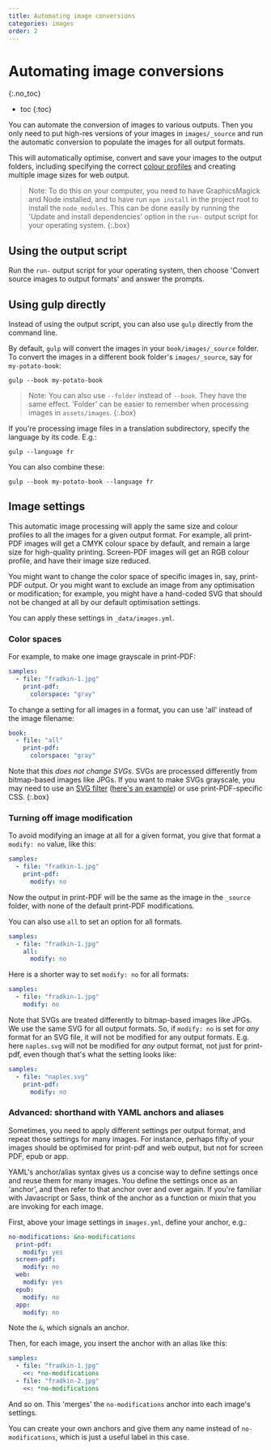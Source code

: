 ```yaml
---
title: Automating image conversions
categories: images
order: 2
---
```


# Automating image conversions
{:.no_toc}

* toc
{:toc}

You can automate the conversion of images to various outputs. Then you only need to put high-res versions of your images in `images/_source` and run the automatic conversion to populate the images for all output formats.

This will automatically optimise, convert and save your images to the output folders, including specifying the correct [colour profiles](../layout/colour-profiles.html) and creating multiple image sizes for web output.

> Note: To do this on your computer, you need to have GraphicsMagick and Node installed, and to have run `npm install` in the project root to install the `node_modules`. This can be done easily by running the 'Update and install dependencies' option in the `run-` output script for your operating system.
{:.box}

## Using the output script

Run the `run-` output script for your operating system, then choose 'Convert source images to output formats' and answer the prompts.

## Using gulp directly

Instead of using the output script, you can also use `gulp` directly from the command line.

By default, `gulp` will convert the images in your `book/images/_source` folder. To convert the images in a different book folder's `images/_source`, say for `my-potato-book`:

``` shell
gulp --book my-potato-book
```

> Note: You can also use `--folder` instead of `--book`. They have the same effect. 'Folder' can be easier to remember when processing images in `assets/images`.
{:.box}

If you're processing image files in a translation subdirectory, specify the language by its code. E.g.:

``` shell
gulp --language fr
```

You can also combine these:

``` shell
gulp --book my-potato-book --language fr
```

## Image settings

This automatic image processing will apply the same size and colour profiles to all the images for a given output format. For example, all print-PDF images will get a CMYK colour space by default, and remain a large size for high-quality printing. Screen-PDF images will get an RGB colour profile, and have their image size reduced.

You might want to change the color space of specific images in, say, print-PDF output. Or you might want to exclude an image from any optimisation or modification; for example, you might have a hand-coded SVG that should not be changed at all by our default optimisation settings.

You can apply these settings in `_data/images.yml`.

### Color spaces

For example, to make one image grayscale in print-PDF:

```yaml
samples:
  - file: "fradkin-1.jpg"
    print-pdf:
      colorspace: "gray"
```

To change a setting for all images in a format, you can use 'all' instead of the image filename:

```yaml
book:
  - file: "all"
    print-pdf:
      colorspace: "gray"
```

Note that this *does not change SVGs*. SVGs are processed differently from bitmap-based images like JPGs. If you want to make SVGs grayscale, you may need to use an [SVG filter](https://www.w3.org/TR/filter-effects-1/#grayscaleEquivalent) ([here's an example](https://stackoverflow.com/a/23255391/1781075)) or use print-PDF-specific CSS.
{:.box}


### Turning off image modification

To avoid modifying an image at all for a given format, you give that format a `modify: no` value, like this:

```yaml
samples:
  - file: "fradkin-1.jpg"
    print-pdf:
      modify: no
```

Now the output in print-PDF will be the same as the image in the `_source` folder, with none of the default print-PDF modifications.

You can also use `all` to set an option for all formats.

```yaml
samples:
  - file: "fradkin-1.jpg"
    all:
      modify: no
```

Here is a shorter way to set `modify: no` for all formats:

```yaml
samples:
  - file: "fradkin-1.jpg"
    modify: no
```

Note that SVGs are treated differently to bitmap-based images like JPGs. We use the same SVG for all output formats. So, if `modify: no` is set for *any* format for an SVG file, it will not be modified for any output formats. E.g. here `naples.svg` will not be modified for *any* output format, not just for print-pdf, even though that's what the setting looks like:

```yaml
samples:
  - file: "naples.svg"
    print-pdf:
      modify: no
```


### Advanced: shorthand with YAML anchors and aliases

Sometimes, you need to apply different settings per output format, and repeat those settings for many images. For instance, perhaps fifty of your images should be optimised for print-pdf and web output, but not for screen PDF, epub or app.

YAML's anchor/alias syntax gives us a concise way to define settings once and reuse them for many images. You define the settings once as an 'anchor', and then refer to that anchor over and over again. If you're familiar with Javascript or Sass, think of the anchor as a function or mixin that you are invoking for each image.

First, above your image settings in `images.yml`, define your anchor, e.g.:

```yaml
no-modifications: &no-modifications
  print-pdf:
    modify: yes
  screen-pdf:
    modify: no
  web:
    modify: yes
  epub:
    modify: no
  app:
    modify: no
```

Note the `&`, which signals an anchor.

Then, for each image, you insert the anchor with an alias like this:

```yaml
samples:
  - file: "fradkin-1.jpg"
    <<: *no-modifications
  - file: "fradkin-2.jpg"
    <<: *no-modifications
```

And so on. This 'merges' the `no-modifications` anchor into each image's settings.

You can create your own anchors and give them any name instead of `no-modifications`, which is just a useful label in this case.
